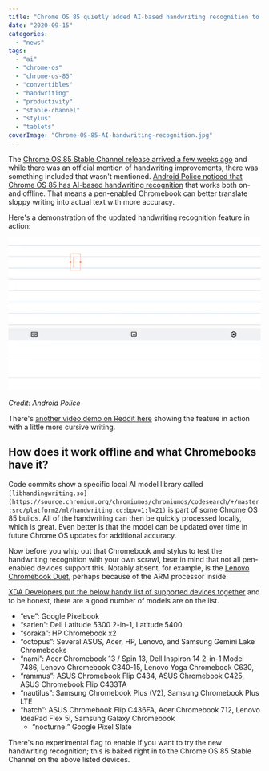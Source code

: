 ```yaml
---
title: "Chrome OS 85 quietly added AI-based handwriting recognition to some Chromebooks"
date: "2020-09-15"
categories: 
  - "news"
tags: 
  - "ai"
  - "chrome-os"
  - "chrome-os-85"
  - "convertibles"
  - "handwriting"
  - "productivity"
  - "stable-channel"
  - "stylus"
  - "tablets"
coverImage: "Chrome-OS-85-AI-handwriting-recognition.jpg"
---
```


The [Chrome OS 85 Stable Channel release arrived a few weeks ago](https://www.aboutchromebooks.com/news/chrome-os-85-stable-channel-arrives-heres-what-you-need-to-know/) and while there was an official mention of handwriting improvements, there was something included that wasn't mentioned. [Android Police noticed that Chrome OS 85 has AI-based handwriting recognition](https://www.androidpolice.com/2020/09/11/chrome-os-85-significantly-improves-the-handwriting-keyboard-for-some-chromebooks/) that works both on- and offline. That means a pen-enabled Chromebook can better translate sloppy writing into actual text with more accuracy.

Here's a demonstration of the updated handwriting recognition feature in action:

![](images/handwritingkeyboard.gif)

_Credit: Android Police_

There's [another video demo on Reddit here](https://www.reddit.com/r/chromeos/comments/ilh37c/chrome_os_85_upgraded_handwriting_keyboard_with/) showing the feature in action with a little more cursive writing.

## How does it work offline and what Chromebooks have it?

Code commits show a specific local AI model library called `[libhandingwriting.so](https://source.chromium.org/chromiumos/chromiumos/codesearch/+/master:src/platform2/ml/handwriting.cc;bpv=1;l=21)` is part of some Chrome OS 85 builds. All of the handwriting can then be quickly processed locally, which is great. Even better is that the model can be updated over time in future Chrome OS updates for additional accuracy.

Now before you whip out that Chromebook and stylus to test the handwriting recognition with your own scrawl, bear in mind that not all pen-enabled devices support this. Notably absent, for example, is the [Lenovo Chromebook Duet](https://www.aboutchromebooks.com/tag/lenovo-duet-chromebook/), perhaps because of the ARM processor inside.

[XDA Developers put the below handy list of supported devices together](https://www.xda-developers.com/chrome-os-85-vastly-improves-handwriting-recognition-for-some-chromebooks/) and to be honest, there are a good number of models are on the list.

- “eve”: Google Pixelbook
- “sarien”: Dell Latitude 5300 2-in-1, Latitude 5400
- “soraka”: HP Chromebook x2
- “octopus”: Several ASUS, Acer, HP, Lenovo, and Samsung Gemini Lake Chromebooks
- “nami”: Acer Chromebook 13 / Spin 13, Dell Inspiron 14 2-in-1 Model 7486, Lenovo Chromebook C340-15, Lenovo Yoga Chromebook C630,
- “rammus”: ASUS Chromebook Flip C434, ASUS Chromebook C425, ASUS Chromebook Flip C433TA
- “nautilus”: Samsung Chromebook Plus (V2), Samsung Chromebook Plus LTE
- “hatch”: ASUS Chromebook Flip C436FA, Acer Chromebook 712, Lenovo IdeaPad Flex 5i, Samsung Galaxy Chromebook
    - “nocturne:” Google Pixel Slate

There's no experimental flag to enable if you want to try the new handwriting recognition; this is baked right in to the Chrome OS 85 Stable Channel on the above listed devices.
